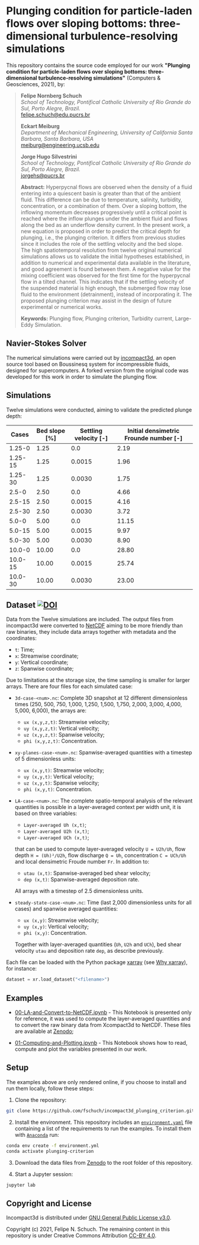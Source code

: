 # Plunging condition for particle-laden flows over sloping bottoms: three-dimensional turbulence-resolving simulations

This repository contains the source code employed for our work **"Plunging condition for particle-laden flows over sloping bottoms: three-dimensional turbulence-resolving simulations"** (Computers & Geosciences, 2021), by:

> **Felipe Nornberg Schuch**  
> *School of Technology, Pontifical Catholic University of Rio Grande do Sul, Porto Alegre, Brazil.*  
> felipe.schuch@edu.pucrs.br
>  
> **Eckart Meiburg**  
> *Department of Mechanical Engineering, University of California Santa Barbara, Santa Barbara, USA*  
> meiburg@engineering.ucsb.edu 
>
> **Jorge Hugo Silvestrini**  
> *School of Technology, Pontifical Catholic University of Rio Grande do Sul, Porto Alegre, Brazil.*  
> jorgehs@pucrs.br
>
> **Abstract:** Hyperpycnal flows are observed when the density of a fluid entering into a quiescent basin is greater than that of the ambient fluid. This difference can be due to temperature, salinity, turbidity, concentration, or a combination of them. Over a sloping bottom, the inflowing momentum decreases progressively until a critical point is reached where the inflow plunges under the ambient fluid and flows along the bed as an underflow density current. In the present work, a new equation is proposed in order to predict the critical depth for plunging, i.e., the plunging criterion. It differs from previous studies since it includes the role of the settling velocity and the bed slope. The high spatiotemporal resolution from twelve original numerical simulations allows us to validate the initial hypotheses established, in addition to numerical and experimental data available in the literature, and good agreement is found between them. A negative value for the mixing coefficient was observed for the first time for the hyperpycnal flow in a tilted channel. This indicates that if the settling velocity of the suspended material is high enough, the submerged flow may lose fluid to the environment (detrainment), instead of incorporating it. The proposed plunging criterion may assist in the design of future experimental or numerical works.
>
> **Keywords:** Plunging flow, Plunging criterion, Turbidity current, Large-Eddy Simulation.

## Navier-Stokes Solver

The numerical simulations were carried out by [incompact3d](./incompact3d), an open source tool based on Boussinesq system for incompressible fluids, designed for supercomputers. A forked version from the original code was developed for this work in order to simulate the plunging flow.

## Simulations

Twelve simulations were conducted, aiming to validate the predicted plunge depth:

| Cases | Bed slope [%] | Settling velocity [-] | Initial densimetric Frounde number [-] |
|-------|---------------|-----------------------|----------------------------------------|
| 1.25-0 |   1.25 | 0.0    |    2.19 |
| 1.25-15 |  1.25 | 0.0015 |    1.96 |
| 1.25-30 |  1.25 | 0.0030 |    1.75 |
| 2.5-0 |    2.50 | 0.0    |    4.66 |
| 2.5-15 |   2.50 | 0.0015 |    4.16 |
| 2.5-30 |   2.50 | 0.0030 |    3.72 |
| 5.0-0 |    5.00 | 0.0    |   11.15 |
| 5.0-15 |   5.00 | 0.0015 |    9.97 |
| 5.0-30 |   5.00 | 0.0030 |    8.90 |
| 10.0-0 |  10.00 | 0.0    |   28.80 |
| 10.0-15 | 10.00 | 0.0015 |   25.74 |
| 10.0-30 | 10.00 | 0.0030 |   23.00 |

## Dataset [![DOI](https://zenodo.org/badge/DOI/10.5281/zenodo.4044388.svg)](https://doi.org/10.5281/zenodo.4044388)

Data from the Twelve simulations are included. The output files from incompact3d were converted to [NetCDF](https://www.unidata.ucar.edu/software/netcdf/) aiming to be more friendly than raw binaries, they include data arrays together with metadata and the coordinates:

* `t`: Time;
* `x`: Streamwise coordinate;
* `y`: Vertical coordinate;
* `z`: Spanwise coordinate;

Due to limitations at the storage size, the time sampling is smaller for larger arrays. There are four files for each simulated case:

* `3d-case-<num>.nc`: Complete 3D snapshot at 12 different dimensionless times (250, 500, 750, 1,000, 1,250, 1,500, 1,750, 2,000, 3,000, 4,000, 5,000, 6,000), the arrays are:
  - `ux (x,y,z,t)`: Streamwise velocity;
  - `uy (x,y,z,t)`: Vertical velocity;
  - `uz (x,y,z,t)`: Spanwise velocity;
  - `phi (x,y,z,t)`: Concentration.
* `xy-planes-case-<num>.nc`: Spanwise-averaged quantities with a timestep of 5 dimensionless units:
  - `ux (x,y,t)`: Streamwise velocity;
  - `uy (x,y,t)`: Vertical velocity;
  - `uz (x,y,t)`: Spanwise velocity;
  - `phi (x,y,t)`: Concentration.
* `LA-case-<num>.nc`: The complete spatio-temporal analysis of the relevant quantities is possible in a layer-averaged context per width unit, it is based on three variables:
  - `Layer-averaged Uh (x,t)`;
  - `Layer-averaged U2h (x,t)`;
  - `Layer-averaged UCh (x,t)`;

  that can be used to compute layer-averaged velocity `U = U2h/Uh`, flow depth `H = (Uh)²/U2h`, flow discharge `Q = Uh`, concentration `C = UCh/Uh` and local densimetric Froude number `Fr`. In addition to:
  - `utau (x,t)`: Spanwise-averaged bed shear velocity;
  - `dep (x,t)`: Spanwise-averaged deposition rate.

  All arrays with a timestep of 2.5 dimensionless units.

* `steady-state-case-<num>.nc`: Time (last 2,000 dimensionless units for all cases) and spanwise averaged quantities:
  - `ux (x,y)`: Streamwise velocity;
  - `uy (x,y)`: Vertical velocity;
  - `phi (x,y)`: Concentration.

  Together with layer-averaged quantities (`Uh`, `U2h` and `UCh`), bed shear velocity `utau` and deposition rate `dep`, as describe previously.

Each file can be loaded with the Python package [xarray](http://xarray.pydata.org/en/stable/) (see [Why xarray](http://xarray.pydata.org/en/stable/why-xarray.html)), for instance:

```python
dataset = xr.load_dataset("<filename>")
```

## Examples

* [00-LA-and-Convert-to-NetCDF.ipynb](http://nbviewer.jupyter.org/github/fschuch/incompact3d_plunging_criterion/blob/main/Notebooks/00-LA-and-Convert-to-NetCDF.ipynb) - This Notebook is presented only for reference, it was used to compute the layer-averaged quantities and to convert the raw binary data from Xcompact3d to NetCDF. These files are available at [Zenodo](https://doi.org/10.5281/zenodo.3968993);

* [01-Computing-and-Plotting.ipynb](http://nbviewer.jupyter.org/github/fschuch/incompact3d_plunging_criterion/blob/main/Notebooks/01-Computing-and-Plotting.ipynb) - This Notebook shows how to read, compute and plot the variables presented in our work.

## Setup

The examples above are only rendered online, if you choose to install and run them locally, follow these steps:

1. Clone the repository:
```bash
git clone https://github.com/fschuch/incompact3d_plunging_criterion.git
```

2. Install the environment. This repository includes an [`environment.yaml`](environment.yaml) file containing a list of the requirements to run the examples. To install them with [`Anaconda`](https://www.anaconda.com/) run:
```bash
conda env create -f environment.yml
conda activate plunging-criterion
```

3. Download the data files from [Zenodo](https://doi.org/10.5281/zenodo.4044388) to the root folder of this repository.

4. Start a Jupyter session:
```bash
jupyter lab
```

## Copyright and License

Incompact3d is distributed under [GNU General Public License v3.0](./incompact3d/LICENSE).

Copyright (c) 2021, Felipe N. Schuch. The remaining content in this repository is under Creative Commons Attribution [CC-BY 4.0](https://opensource.org/licenses/BSD-3-Clause).



